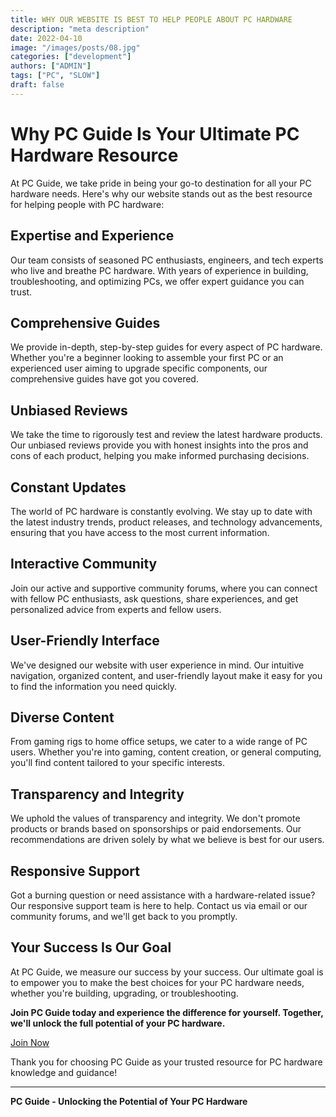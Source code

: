 ```yaml
---
title: WHY OUR WEBSITE IS BEST TO HELP PEOPLE ABOUT PC HARDWARE
description: "meta description"
date: 2022-04-10
image: "/images/posts/08.jpg"
categories: ["development"]
authors: ["ADMIN"]
tags: ["PC", "SLOW"]
draft: false
---
```


# Why PC Guide Is Your Ultimate PC Hardware Resource

At PC Guide, we take pride in being your go-to destination for all your PC hardware needs. Here's why our website stands out as the best resource for helping people with PC hardware:

## Expertise and Experience

Our team consists of seasoned PC enthusiasts, engineers, and tech experts who live and breathe PC hardware. With years of experience in building, troubleshooting, and optimizing PCs, we offer expert guidance you can trust.

## Comprehensive Guides

We provide in-depth, step-by-step guides for every aspect of PC hardware. Whether you're a beginner looking to assemble your first PC or an experienced user aiming to upgrade specific components, our comprehensive guides have got you covered.

## Unbiased Reviews

We take the time to rigorously test and review the latest hardware products. Our unbiased reviews provide you with honest insights into the pros and cons of each product, helping you make informed purchasing decisions.

## Constant Updates

The world of PC hardware is constantly evolving. We stay up to date with the latest industry trends, product releases, and technology advancements, ensuring that you have access to the most current information.

## Interactive Community

Join our active and supportive community forums, where you can connect with fellow PC enthusiasts, ask questions, share experiences, and get personalized advice from experts and fellow users.

## User-Friendly Interface

We've designed our website with user experience in mind. Our intuitive navigation, organized content, and user-friendly layout make it easy for you to find the information you need quickly.

## Diverse Content

From gaming rigs to home office setups, we cater to a wide range of PC users. Whether you're into gaming, content creation, or general computing, you'll find content tailored to your specific interests.

## Transparency and Integrity

We uphold the values of transparency and integrity. We don't promote products or brands based on sponsorships or paid endorsements. Our recommendations are driven solely by what we believe is best for our users.

## Responsive Support

Got a burning question or need assistance with a hardware-related issue? Our responsive support team is here to help. Contact us via email or our community forums, and we'll get back to you promptly.

## Your Success Is Our Goal

At PC Guide, we measure our success by your success. Our ultimate goal is to empower you to make the best choices for your PC hardware needs, whether you're building, upgrading, or troubleshooting.

**Join PC Guide today and experience the difference for yourself. Together, we'll unlock the full potential of your PC hardware.**

[Join Now](link-to-community-registration)

Thank you for choosing PC Guide as your trusted resource for PC hardware knowledge and guidance!

---
**PC Guide - Unlocking the Potential of Your PC Hardware**
